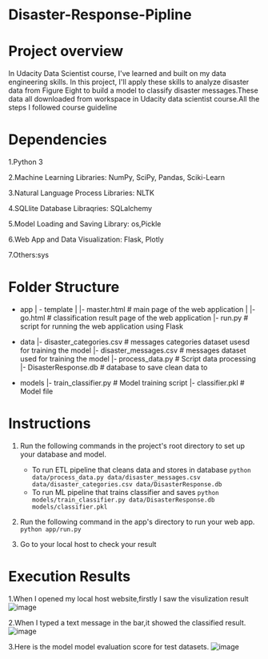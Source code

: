 # Disaster-Response-Pipline
# Project overview
In Udacity Data Scientist course, I've learned and built on my data engineering skills. In this project, I'll apply these skills to analyze disaster data from Figure Eight to build a model to classify disaster messages.These data all downloaded from workspace in Udacity data scientist course.All the steps I followed course guideline

# Dependencies
1.Python 3

2.Machine Learning Libraries: NumPy, SciPy, Pandas, Sciki-Learn

3.Natural Language Process Libraries: NLTK

4.SQLlite Database Libraqries: SQLalchemy

5.Model Loading and Saving Library: os,Pickle

6.Web App and Data Visualization: Flask, Plotly

7.Others:sys

# Folder Structure
- app
| - template
| |- master.html  # main page of the web application
| |- go.html  # classification result page of the web application
|- run.py  # script for running the web application using Flask

- data
|- disaster_categories.csv  # messages categories dataset usesd for training the model
|- disaster_messages.csv  # messages dataset used for training the model
|- process_data.py # Script data processing
|- DisasterResponse.db   # database to save clean data to

- models
|- train_classifier.py # Model training script
|- classifier.pkl  # Model file

# Instructions
1. Run the following commands in the project's root directory to set up your database and model.
   - To run ETL pipeline that cleans data and stores in database
        `python data/process_data.py data/disaster_messages.csv data/disaster_categories.csv data/DisasterResponse.db`
   - To run ML pipeline that trains classifier and saves
        `python models/train_classifier.py data/DisasterResponse.db models/classifier.pkl`

2. Run the following command in the app's directory to run your web app.
    `python app/run.py`

3. Go to your local host to check your result

# Execution Results
1.When I opened my local host website,firstly I saw the visulization result
![image](https://user-images.githubusercontent.com/30916036/137123772-14d56925-2fea-4674-a5a5-9fb5cfec05f9.png)

2.When I typed a text message in the bar,it showed the classified result.
![image](https://user-images.githubusercontent.com/30916036/137123945-c685fecd-0da6-4678-a32b-0ebde491cdae.png)

3.Here is the model model evaluation score for test datasets.
![image](https://user-images.githubusercontent.com/30916036/137124192-2a55673f-1f5d-426f-a747-93d7ed8e2af8.png)

